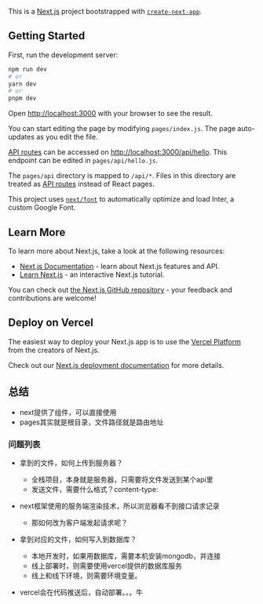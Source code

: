 This is a [Next.js](https://nextjs.org/) project bootstrapped with [`create-next-app`](https://github.com/vercel/next.js/tree/canary/packages/create-next-app).

## Getting Started

First, run the development server:

```bash
npm run dev
# or
yarn dev
# or
pnpm dev
```

Open [http://localhost:3000](http://localhost:3000) with your browser to see the result.

You can start editing the page by modifying `pages/index.js`. The page auto-updates as you edit the file.

[API routes](https://nextjs.org/docs/api-routes/introduction) can be accessed on [http://localhost:3000/api/hello](http://localhost:3000/api/hello). This endpoint can be edited in `pages/api/hello.js`.

The `pages/api` directory is mapped to `/api/*`. Files in this directory are treated as [API routes](https://nextjs.org/docs/api-routes/introduction) instead of React pages.

This project uses [`next/font`](https://nextjs.org/docs/basic-features/font-optimization) to automatically optimize and load Inter, a custom Google Font.

## Learn More

To learn more about Next.js, take a look at the following resources:

- [Next.js Documentation](https://nextjs.org/docs) - learn about Next.js features and API.
- [Learn Next.js](https://nextjs.org/learn) - an interactive Next.js tutorial.

You can check out [the Next.js GitHub repository](https://github.com/vercel/next.js/) - your feedback and contributions are welcome!

## Deploy on Vercel

The easiest way to deploy your Next.js app is to use the [Vercel Platform](https://vercel.com/new?utm_medium=default-template&filter=next.js&utm_source=create-next-app&utm_campaign=create-next-app-readme) from the creators of Next.js.

Check out our [Next.js deployment documentation](https://nextjs.org/docs/deployment) for more details.

## 总结

- next提供了组件，可以直接使用
- pages其实就是根目录，文件路径就是路由地址

### 问题列表

- 拿到的文件，如何上传到服务器？
    - 全栈项目，本身就是服务器，只需要将文件发送到某个api里
    - 发送文件，需要什么格式？content-type: 

- next框架使用的服务端渲染技术，所以浏览器看不到接口请求记录
    - 那如何改为客户端发起请求呢？

- 拿到对应的文件，如何写入到数据库？
    - 本地开发时，如果用数据库，需要本机安装mongodb，并连接
    - 线上部署时，则需要使用vercel提供的数据库服务
    - 线上和线下环境，则需要环境变量。

- vercel会在代码推送后，自动部署。。。牛